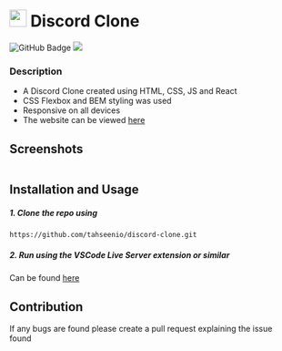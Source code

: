 # <img width="30px" src="https://img.icons8.com/color/48/000000/discord-logo.png"/> Discord Clone

<img src="https://img.shields.io/github/deployments/tahseenio/discord-clone/github-pages" alt="GitHub Badge"> <img src="https://img.shields.io/github/repo-size/tahseenio/discord-clone">

### Description
- A Discord Clone created using HTML, CSS, JS and React
- CSS Flexbox and BEM styling was used
- Responsive on all devices
- The website can be viewed [here](https://tahseenio.github.io/discord-clone/)

## Screenshots

<img src="">

## Installation and Usage

##### 1. Clone the repo using

`https://github.com/tahseenio/discord-clone.git`

##### 2. Run using the VSCode Live Server extension or similar

Can be found [here](https://marketplace.visualstudio.com/items?itemName=ritwickdey.LiveServer)

## Contribution

<p>If any bugs are found please create a pull request explaining the issue found</p>
